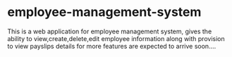 # employee-management-system
This is a web application for employee management system, gives the ability to view,create,delete,edit employee information along with provision to view payslips
details for more features are expected to arrive soon....
